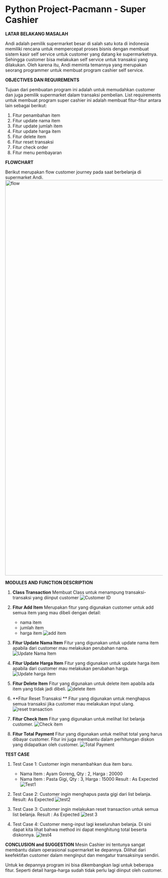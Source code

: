 # Python Project-Pacmann - Super Cashier

**LATAR BELAKANG MASALAH**

Andi adalah pemilik supermarket besar di salah satu kota di indonesia memiliki rencana untuk mempercepat proses bisnis dengan membuat sistem kasir self service untuk customer yang datang ke supermarketnya. Sehingga customer bisa melakukan self service untuk transaksi yang dilakukan. Oleh karena itu, Andi meminta temannya yang merupakan seorang programmer untuk membuat program cashier self service.

**OBJECTIVES DAN REQUIREMENTS**

Tujuan dari pembuatan program ini adalah untuk memudahkan customer dan juga pemilik supermarket dalam transaksi pembelian.
List requirements untuk membuat program super cashier ini adalah membuat fitur-fitur antara lain sebagai berikut:
1. Fitur penambahan item
2. Fitur update nama item
3. Fitur update jumlah item
4. Fitur update harga item
5. Fitur delete item
6. Fitur reset transaksi
7. Fitur check order
8. Fitur menu pembayaran

**FLOWCHART**

Berikut merupakan flow customer journey pada saat berbelanja di supermarket Andi.
<img width="1262" alt="flow" src="https://github.com/beabea009009zz/Python-Project-Pacmann---Super-Cashier-/assets/130691185/62a94fa4-eb29-4d9d-95d9-6215ce7db166">


**MODULES AND FUNCTION DESCRIPTION**

1. **Class Transaction**
   Membuat Class untuk menampung transaksi-transaksi yang diinput customer
   ![Customer ID](https://github.com/beabea009009zz/Python-Project-Pacmann---Super-Cashier-/assets/130691185/34f958d3-4b10-4063-b739-14a7b82a5e62)

2. **Fitur Add Item**
   Merupakan fitur yang digunakan customer untuk add semua item yang mau dibeli dengan detail:
   - nama item
   - jumlah item
   - harga item
![add item](https://github.com/beabea009009zz/Python-Project-Pacmann---Super-Cashier-/assets/130691185/fb339efc-1c9d-4ee8-b0ca-79d7dc57e28e)

3. **Fitur Update Nama Item**
   Fitur yang digunakan untuk update nama item apabila dari customer mau melakukan perubahan nama.
   ![Update Nama Item](https://github.com/beabea009009zz/Python-Project-Pacmann---Super-Cashier-/assets/130691185/7f016e4b-637b-4b38-b410-d3c464748ea6)

4. **Fitur Update Harga Item**
   Fitur yang digunakan untuk update harga item apabila dari customer mau melakukan perubahan harga.
   ![Update harga item](https://github.com/beabea009009zz/Python-Project-Pacmann---Super-Cashier-/assets/130691185/05abd664-bafb-4c98-b787-981e8439c371)

5. **Fitur Delete Item**
   Fitur yang digunakan untuk delete item apabila ada item yang tidak jadi dibeli.
   ![delete item](https://github.com/beabea009009zz/Python-Project-Pacmann---Super-Cashier-/assets/130691185/e2609153-7bed-4609-b316-1b9fa69b9f61)

6. **Fitur Reset Transaksi **
   Fitur yang digunakan untuk menghapus semua transaksi jika customer mau melakukan input ulang.
   ![reset transaction](https://github.com/beabea009009zz/Python-Project-Pacmann---Super-Cashier-/assets/130691185/cb50d0b5-2a3a-45c6-a3d4-defbc5563e00)

7. **Fitur Check Item**
   Fitur yang digunakan untuk melihat list belanja customer.
   ![Check item](https://github.com/beabea009009zz/Python-Project-Pacmann---Super-Cashier-/assets/130691185/17019625-ab28-4793-b87b-cc17e583ad26)

8. **Fitur Total Payment**
   Fitur yang digunakan untuk melihat total yang harus dibayar customer. Fitur ini juga membantu dalam perhitungan diskon yang didapatkan oleh customer.
   ![Total Payment](https://github.com/beabea009009zz/Python-Project-Pacmann---Super-Cashier-/assets/130691185/31276612-3eee-4796-9fcc-1d11ccd2897c)

**TEST CASE**
1. Test Case 1:
   Customer ingin menambahkan dua item baru.
   - Nama Item : Ayam Goreng, Qty : 2, Harga : 20000
   - Nama Item : Pasta Gigi, Qty : 3, Harga : 15000
   Result : As Expected
![Test1](https://github.com/beabea009009zz/Python-Project-Pacmann---Super-Cashier-/assets/130691185/702ffcc0-88e8-4f10-818b-65d9ddc22be8)

2. Test Case 2:
   Customer ingin menghapus pasta gigi dari list belanja.
   Result: As Expected
   ![test2](https://github.com/beabea009009zz/Python-Project-Pacmann---Super-Cashier-/assets/130691185/6c0b06da-7496-44d8-bdc8-e795779992ab)

3. Test Case 3:
   Customer ingin melakukan reset transaction untuk semua list belanja.
  Result : As Expected
![test 3](https://github.com/beabea009009zz/Python-Project-Pacmann---Super-Cashier-/assets/130691185/1cf39755-5122-4df7-b8eb-7458a8dac073)

4. Test Case 4:
   Customer meng-input lagi keseluruhan belanja.
   Di sini dapat kita lihat bahwa method ini dapat menghitung total beserta diskonnya.
![test4](https://github.com/beabea009009zz/Python-Project-Pacmann---Super-Cashier-/assets/130691185/93e0e251-4735-48b1-9e67-371326d60ccc)

**CONCLUSION and SUGGESTION**
Mesin Cashier ini tentunya sangat membantu dalam operasional supermarket ke depannya. Dilihat dari keefektifan customer dalam menginput dan mengatur transaksinya sendiri.

Untuk ke depannya program ini bisa dikembangkan lagi untuk beberapa fitur. Seperti detail harga-harga sudah tidak perlu lagi diinput oleh customer.

